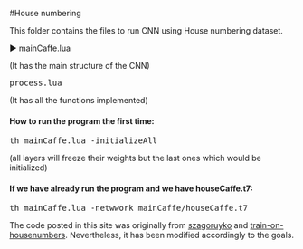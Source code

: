 #House numbering
<p>This folder contains the files to run CNN using House numbering dataset.</p>

 <p>&#9658; mainCaffe.lua</p>
(It has the main structure of the CNN)

<pre>process.lua</pre>
(It has all the functions implemented)

<h4>How to run the program the first time:</h4>
<pre>th mainCaffe.lua -initializeAll</pre>
(all layers will freeze their weights but the last ones which would be initialized)

<h4>If we have already run the program and we have houseCaffe.t7:</h4>
<pre>th mainCaffe.lua -netwwork mainCaffe/houseCaffe.t7</pre>

<p>The code posted in this site was originally from <a href="https://github.com/szagoruyko/loadcaffe">szagoruyko</a> and <a href="https://github.com/torch/demos">train-on-housenumbers</a>. Nevertheless, it has been modified accordingly to the goals.</p>
